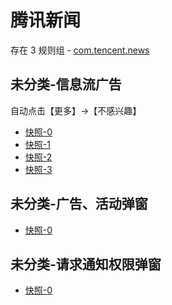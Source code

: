 # 腾讯新闻

存在 3 规则组 - [com.tencent.news](/src/apps/com.tencent.news.ts)

## 未分类-信息流广告

自动点击【更多】->【不感兴趣】

- [快照-0](https://i.gkd.li/i/12755834)
- [快照-1](https://i.gkd.li/i/12755852)
- [快照-2](https://i.gkd.li/i/12755914)
- [快照-3](https://i.gkd.li/i/12755852)

## 未分类-广告、活动弹窗

- [快照-0](https://i.gkd.li/i/12755872)

## 未分类-请求通知权限弹窗

- [快照-0](https://i.gkd.li/i/12755824)

